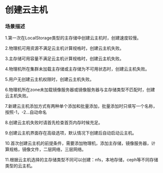 # 创建云主机

### 场景描述

1.第一次在LocalStorage类型的主存储中创建云主机时，创建速度较慢。

2.物理机可用资源不满足云主机计算规格时，创建云主机失败。

3.主存储可用容量不满足云主机计算规格时，创建云主机失败。

4.物理机所在集群未加载主存储或主存储为不可用状态时，创建云主机失败。

5.用户无创建云主机权限时，创建云主机失败。

6.物理机所在zone未加载镜像服务器或镜像服务器与主存储类型不匹配时，创建云主机失败。

7.新建云主机添加方式有两种单个添加和批量添加，批量添加时只填写一个名称，按照-1，-2...自动命名

8.创建云主机失败时请首先检查首页内存时候充足。

9.创建云主机界面存在高级选项，默认情况下创建后自动启动云主机。

10.首次创建云主机的前提条件，需要添加物理机，添加主存储，镜像服务器，计算规格，镜像文件，二层网络，三层网络。

11.根据云主机选择的主存储类型不同可以创建：nfs，本地存储，ceph等不同存储类型的云主机。

